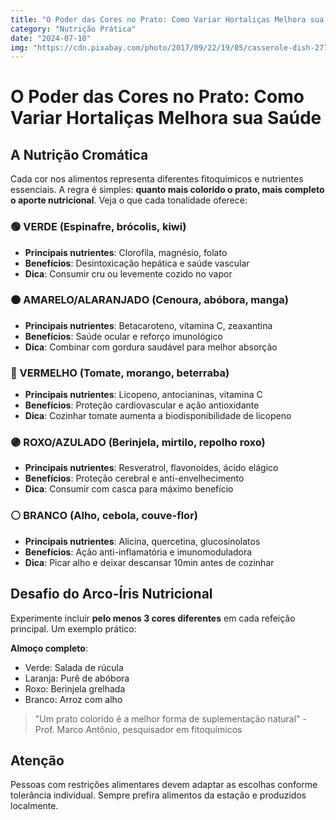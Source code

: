 ```yaml
---
title: "O Poder das Cores no Prato: Como Variar Hortaliças Melhora sua Saúde"
category: "Nutrição Prática"
date: "2024-07-10"
img: "https://cdn.pixabay.com/photo/2017/09/22/19/05/casserole-dish-2776735_1280.jpg"
---
```


# O Poder das Cores no Prato: Como Variar Hortaliças Melhora sua Saúde

## A Nutrição Cromática

Cada cor nos alimentos representa diferentes fitoquímicos e nutrientes essenciais. A regra é simples: **quanto mais colorido o prato, mais completo o aporte nutricional**. Veja o que cada tonalidade oferece:

### 🟢 VERDE (Espinafre, brócolis, kiwi)
- **Principais nutrientes**: Clorofila, magnésio, folato
- **Benefícios**: Desintoxicação hepática e saúde vascular
- **Dica**: Consumir cru ou levemente cozido no vapor

### 🟠 AMARELO/ALARANJADO (Cenoura, abóbora, manga)
- **Principais nutrientes**: Betacaroteno, vitamina C, zeaxantina
- **Benefícios**: Saúde ocular e reforço imunológico
- **Dica**: Combinar com gordura saudável para melhor absorção

### 🔴 VERMELHO (Tomate, morango, beterraba)
- **Principais nutrientes**: Licopeno, antocianinas, vitamina C
- **Benefícios**: Proteção cardiovascular e ação antioxidante
- **Dica**: Cozinhar tomate aumenta a biodisponibilidade de licopeno

### 🟣 ROXO/AZULADO (Berinjela, mirtilo, repolho roxo)
- **Principais nutrientes**: Resveratrol, flavonoides, ácido elágico
- **Benefícios**: Proteção cerebral e anti-envelhecimento
- **Dica**: Consumir com casca para máximo benefício

### ⚪️ BRANCO (Alho, cebola, couve-flor)
- **Principais nutrientes**: Alicina, quercetina, glucosinolatos
- **Benefícios**: Ação anti-inflamatória e imunomoduladora
- **Dica**: Picar alho e deixar descansar 10min antes de cozinhar

## Desafio do Arco-Íris Nutricional

Experimente incluir **pelo menos 3 cores diferentes** em cada refeição principal. Um exemplo prático:

**Almoço completo**:
- Verde: Salada de rúcula
- Laranja: Purê de abóbora
- Roxo: Berinjela grelhada
- Branco: Arroz com alho

> "Um prato colorido é a melhor forma de suplementação natural" - Prof. Marco Antônio, pesquisador em fitoquímicos

## Atenção
Pessoas com restrições alimentares devem adaptar as escolhas conforme tolerância individual. Sempre prefira alimentos da estação e produzidos localmente.